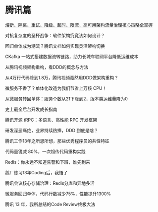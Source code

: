 

# 腾讯篇

[熔断、隔离、重试、降级、超时、限流，高可用架构流量治理核心策略全掌握](https://mp.weixin.qq.com/s/yaCgQlZp1sfZhfJU_Qu67A)

对抗复杂度的圣杯战争：软件架构究竟该如何设计？

回归单体成为潮流？腾讯文档如何实现灵活架构切换

CKafka 一站式搭建数据流转链路，助力长城车联网平台降低运维成本

从腾讯视频架构重构，看DDD的概念与方法

从4万行代码降到1.8万，腾讯视频竟然用DDD做架构重构？

微服务不香了？单体化改造为我们节省上万核 CPU！

从微服务转回单体：服务个数从21下降到2，版本类运维量降为0

史上最全后台开发成长指南

腾讯开源 tRPC：多语言、高性能 RPC 开发框架

 研发深恶痛绝，业界持续热捧，DDD 到底是啥？

腾讯工作13年之所思所想，那些优秀程序员的共性特征

代码量锐减 80%，一次祖传代码重构实践

Redis：你永远不知道告警和下班，谁先到来

鹅厂练习13年Coding后，我悟了

腾讯会议核心存储治理：Redis分库和异地多活

微服务回归单体，代码行数减少75%，性能提升1300%

腾讯 13 年，我所总结的Code Review终极大法
